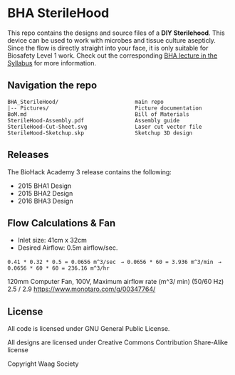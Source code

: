 # BHA SterileHood

This repo contains the designs and source files of a **DIY Sterilehood**. This device can be used to work with microbes and tissue culture asepticly. Since the flow is directly straight into your face, it is only suitable for Biosafety Level 1 work. Check out the corresponding [BHA lecture in the Syllabus](http://biohackacademy.github.io) for more information.

## Navigation the repo

 	BHA_SterileHood/						main repo
 	|-- Pictures/							Picture documentation
 	BoM.md									Bill of Materials
 	SterileHood-Assembly.pdf				Assembly guide
 	SterileHood-Cut-Sheet.svg				Laser cut vector file
 	SterileHood-Sketchup.skp				Sketchup 3D design
 	
## Releases

The BioHack Academy 3 release contains the following:

* 2015 BHA1 Design
* 2015 BHA2 Design
* 2016 BHA3 Design

## Flow Calculations & Fan

* Inlet size: 41cm x 32cm
* Desired Airflow: 0.5m airflow/sec.

`0.41 * 0.32 * 0.5 = 0.0656 m^3/sec`
` → 0.0656 * 60 = 3.936 m^3/min` 
` → 0.0656 * 60 * 60 = 236.16 m^3/hr` 

120mm Computer Fan, 100V, Maximum airflow rate (m^3/ min) (50/60 Hz) 2.5 / 2.9 
https://www.monotaro.com/g/00347764/


## License

All code is licensed under GNU General Public License.

All designs are licensed under Creative Commons Contribution Share-Alike license

Copyright Waag Society
